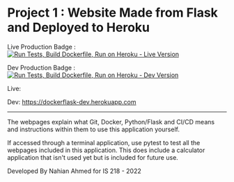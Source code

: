 # Project 1 : Website Made from Flask and Deployed to Heroku
Live Production Badge : [![Run Tests, Build Dockerfile, Run on Heroku - Live Version](https://github.com/KirwinAl/flask/actions/workflows/prod.yml/badge.svg?branch=live)](https://github.com/KirwinAl/flask/actions/workflows/prod.yml)

Dev Production Badge : [![Run Tests, Build Dockerfile, Run on Heroku - Dev Version](https://github.com/KirwinAl/flask/actions/workflows/dev.yml/badge.svg?branch=dev)](https://github.com/KirwinAl/flask/actions/workflows/dev.yml)

Live:

Dev: https://dockerflask-dev.herokuapp.com
***
The webpages explain what Git, Docker, Python/Flask and CI/CD means and instructions within them 
to use this application yourself.

If accessed through a terminal application, use pytest to test all the webpages included in 
this application. This does include a calculator application that isn't used yet but is included
for future use.

Developed By Nahian Ahmed for IS 218 - 2022 